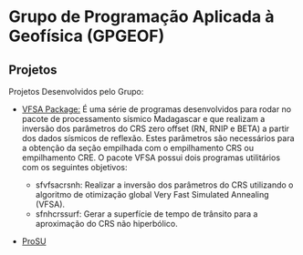 # Grupo de Programação Aplicada à Geofísica (GPGEOF) 

## Projetos

Projetos Desenvolvidos pelo Grupo:

- [VFSA Package:](https://github.com/Dirack/vfsa/wiki#very-fast-simulated-annealing-global-optimization-of-zero-offset-crs-parameters-vfsa) É uma série de programas desenvolvidos para rodar no pacote de processamento sísmico Madagascar e que realizam a inversão dos parâmetros do CRS zero offset (RN, RNIP e BETA) a partir dos dados sísmicos de reflexão. Estes parâmetros são necessários para a obtenção da seção empilhada com o empilhamento CRS ou empilhamento CRE. O pacote VFSA possui dois programas utilitários com os seguintes objetivos:
   - sfvfsacrsnh: Realizar a inversão dos parâmetros do CRS utilizando o algoritmo de otimização global Very Fast Simulated Annealing (VFSA).
   - sfnhcrssurf: Gerar a superfície de tempo de trânsito para a aproximação do CRS não hiperbólico.

- [ProSU](https://github.com/gpgeof/proSU/wiki#bem-vindo-ao-prosu-wiki)
